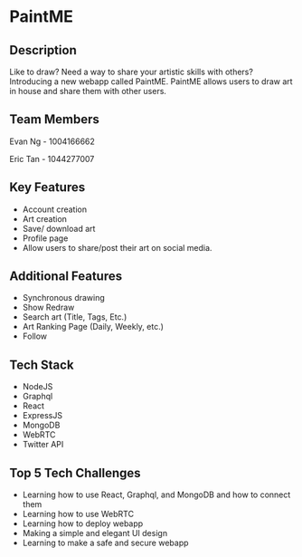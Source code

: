 # PaintME	

## Description
Like to draw? Need a way to share your artistic skills with others? Introducing a new webapp called PaintME. 
PaintME allows users to draw art in house and share them with other users.

## Team Members

Evan Ng - 1004166662

Eric Tan - 1044277007



## Key Features
- Account creation
- Art creation
- Save/ download art
- Profile page
- Allow users to share/post their art on social media.


## Additional Features
- Synchronous drawing
- Show Redraw 
- Search art (Title, Tags, Etc.)
- Art Ranking Page (Daily, Weekly, etc.)
- Follow

## Tech Stack
- NodeJS
- Graphql
- React
- ExpressJS
- MongoDB
- WebRTC
- Twitter API

## Top 5 Tech Challenges
- Learning how to use React, Graphql, and MongoDB and how to connect them 
- Learning how to use WebRTC
- Learning how to deploy webapp
- Making a simple and elegant UI design
- Learning to make a safe and secure webapp
